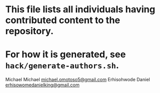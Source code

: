 # This file lists all individuals having contributed content to the repository.
# For how it is generated, see `hack/generate-authors.sh`.

Michael Michael <michael.omotoso5@gmail.com>
Erhisohwode Daniel <erhisowomedanielking@gmail.com>